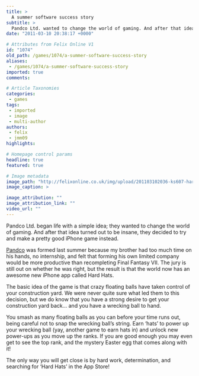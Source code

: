 ```yaml
---
title: >
  A summer software success story
subtitle: >
  Pandco Ltd. wanted to change the world of gaming. And after that idea turned out to be insane, they decided to try and make a pretty good iPhone game instead
date: "2011-03-10 20:38:17 +0000"

# Attributes from Felix Online V1
id: "1074"
old_path: /games/1074/a-summer-software-success-story
aliases:
 - /games/1074/a-summer-software-success-story
imported: true
comments:

# Article Taxonomies
categories:
 - games
tags:
 - imported
 - image
 - multi-author
authors:
 - felix
 - jmm09
highlights:

# Homepage control params
headline: true
featured: true

# Image metadata
image_path: "http://felixonline.co.uk/img/upload/201103102036-ks607-hardhats.jpg"
image_caption: >

image_attribution: ""
image_attribution_link: ""
video_url: ""
---
```


Pandco Ltd. began life with a simple idea; they wanted to change the world of gaming. And after that idea turned out to be insane, they decided to try and make a pretty good iPhone game instead.

[Pandco](http://www.pandco.co.uk/) was formed last summer because my brother had too much time on his hands, no internship, and felt that forming his own limited company would be more productive than recompleting Final Fantasy VII. The jury is still out on whether he was right, but the result is that the world now has an awesome new iPhone app called Hard Hats.

The basic idea of the game is that crazy floating balls have taken control of your construction yard. We were never quite sure what led them to this decision, but we do know that you have a strong desire to get your construction yard back… and you have a wrecking ball to hand.

You smash as many floating balls as you can before your time runs out, being careful not to snap the wrecking ball’s string. Earn ‘hats’ to power up your wrecking ball (yay, another game to earn hats in) and unlock new power-ups as you move up the ranks. If you are good enough you may even get to see the top rank, and the mystery Easter egg that comes along with it!

The only way you will get close is by hard work, determination, and searching for ‘Hard Hats’ in the App Store!
